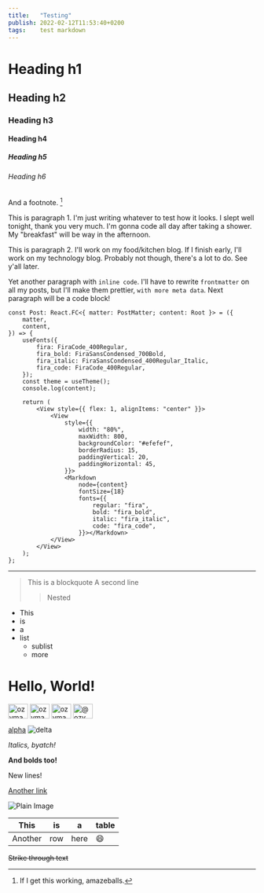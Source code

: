 ```yaml
---
title:   "Testing"
publish: 2022-02-12T11:53:40+0200
tags:    test markdown
---
```


# Heading h1
## Heading h2
### Heading h3
#### Heading h4
##### Heading h5
###### Heading h6


And a footnote. [^1]


This is paragraph 1. I'm just writing whatever to test how it looks.
I slept well tonight, thank you very much. I'm gonna code all day
after taking a shower. My "breakfast" will be way in the afternoon.

This is paragraph 2. I'll work on my food/kitchen blog. If I finish early,
I'll work on my technology blog. Probably not though, there's a lot to do.
See y'all later.

Yet another paragraph with `inline code`. I'll have to rewrite `frontmatter`
on all my posts, but I'll make them prettier, `with more meta data`.
Next paragraph will be a code block!

```tsx
const Post: React.FC<{ matter: PostMatter; content: Root }> = ({
	matter,
	content,
}) => {
	useFonts({
		fira: FiraCode_400Regular,
		fira_bold: FiraSansCondensed_700Bold,
		fira_italic: FiraSansCondensed_400Regular_Italic,
		fira_code: FiraCode_400Regular,
	});
	const theme = useTheme();
	console.log(content);

	return (
		<View style={{ flex: 1, alignItems: "center" }}>
			<View
				style={{
					width: "80%",
					maxWidth: 800,
					backgroundColor: "#efefef",
					borderRadius: 15,
					paddingVertical: 20,
					paddingHorizontal: 45,
				}}>
				<Markdown
					node={content}
					fontSize={18}
					fonts={{
						regular: "fira",
						bold: "fira_bold",
						italic: "fira_italic",
						code: "fira_code",
					}}></Markdown>
			</View>
		</View>
	);
};
```

---

> This is a blockquote
> A second line
>> Nested


- This
- is
- a
- list
	- sublist
	- more


<h1>Hello, World!</h1>
<p align="left">
<a href="https://dev.to/ozymandiasthegreat" target="blank"><img align="center" src="https://raw.githubusercontent.com/rahuldkjain/github-profile-readme-generator/master/src/images/icons/Social/devto.svg" alt="ozymandiasthegreat" height="30" width="40" /></a>
<a href="https://stackoverflow.com/users/ozymandias" target="blank"><img align="center" src="https://raw.githubusercontent.com/rahuldkjain/github-profile-readme-generator/master/src/images/icons/Social/stack-overflow.svg" alt="ozymandias" height="30" width="40" /></a>
<a href="https://fb.com/ozymandiasthegreat" target="blank"><img align="center" src="https://raw.githubusercontent.com/rahuldkjain/github-profile-readme-generator/master/src/images/icons/Social/facebook.svg" alt="ozymandiasthegreat" height="30" width="40" /></a>
<a href="https://medium.com/@ozymandiasthegreat" target="blank"><img align="center" src="https://raw.githubusercontent.com/rahuldkjain/github-profile-readme-generator/master/src/images/icons/Social/medium.svg" alt="@ozymandiasthegreat" height="30" width="40" /></a>
</p>


[alpha][Bravo]
![delta][Gamma]

[Bravo]: https://example.com
[Gamma]: https://raw.githubusercontent.com/rahuldkjain/github-profile-readme-generator/master/src/images/icons/Social/devto.svg


*Italics, byatch!*


**And bolds too!**


New
lines!


[Another link](https://example.com)


![Plain Image](https://raw.githubusercontent.com/rahuldkjain/github-profile-readme-generator/master/src/images/icons/Social/medium.svg)


[^1]: If I get this working, amazeballs.


**This** | **is** | **a** | **table**
---------|-------|-------|------
Another  | row  | here  | 😄


~~Strike through text~~
